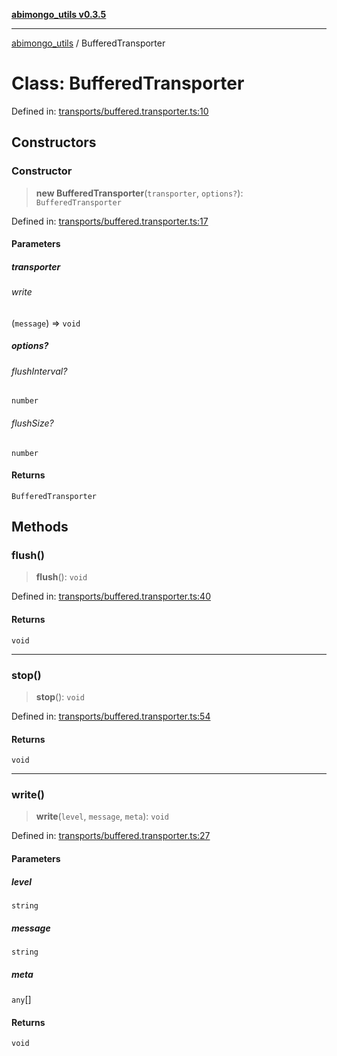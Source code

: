 [**abimongo_utils v0.3.5**](../README.md)

***

[abimongo_utils](../README.md) / BufferedTransporter

# Class: BufferedTransporter

Defined in: [transports/buffered.transporter.ts:10](https://github.com/NodEm9/abimongo_utils/blob/62e08380578108b0497622fb9a13efb3beac383a/src/transports/buffered.transporter.ts#L10)

## Constructors

### Constructor

> **new BufferedTransporter**(`transporter`, `options?`): `BufferedTransporter`

Defined in: [transports/buffered.transporter.ts:17](https://github.com/NodEm9/abimongo_utils/blob/62e08380578108b0497622fb9a13efb3beac383a/src/transports/buffered.transporter.ts#L17)

#### Parameters

##### transporter

###### write

(`message`) => `void`

##### options?

###### flushInterval?

`number`

###### flushSize?

`number`

#### Returns

`BufferedTransporter`

## Methods

### flush()

> **flush**(): `void`

Defined in: [transports/buffered.transporter.ts:40](https://github.com/NodEm9/abimongo_utils/blob/62e08380578108b0497622fb9a13efb3beac383a/src/transports/buffered.transporter.ts#L40)

#### Returns

`void`

***

### stop()

> **stop**(): `void`

Defined in: [transports/buffered.transporter.ts:54](https://github.com/NodEm9/abimongo_utils/blob/62e08380578108b0497622fb9a13efb3beac383a/src/transports/buffered.transporter.ts#L54)

#### Returns

`void`

***

### write()

> **write**(`level`, `message`, `meta`): `void`

Defined in: [transports/buffered.transporter.ts:27](https://github.com/NodEm9/abimongo_utils/blob/62e08380578108b0497622fb9a13efb3beac383a/src/transports/buffered.transporter.ts#L27)

#### Parameters

##### level

`string`

##### message

`string`

##### meta

`any`[]

#### Returns

`void`
